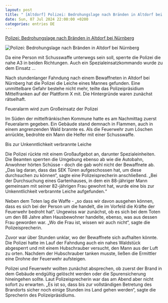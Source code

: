 ```yaml
---
layout: post
title: " [Altdorf] Polizei: Bedrohungslage nach Bränden in Altdorf bei Nürnberg"
date: Sun, 07 Jul 2024 22:00:00 +0200
categories: entries DE
---
```

[Polizei: Bedrohungslage nach Bränden in Altdorf bei Nürnberg](https://www.schwaebische.de/panorama/polizei-bedrohungslage-nach-braenden-in-altdorf-bei-nuernberg-2680364)

![Polizei: Bedrohungslage nach Bränden in Altdorf bei Nürnberg](https://cdn.schwaebische.de/2024/07/07/5289280f-2799-40cb-9174-08dda8b6f28d.jpeg)

Da eine Person mit Schusswaffe unterwegs sein soll, sperrte die Polizei die nahe A3 in beiden Richtungen. Auch ein Spezialeinsatzkommando wurde zu dem Einsatz ...

Nach stundenlanger Fahndung nach einem Bewaffneten in Altdorf bei Nürnberg hat die Polizei die Leiche eines Mannes gefunden. Eine unmittelbare Gefahr bestehe nicht mehr, teilte das Polizeipräsidium Mittelfranken auf der Plattform X mit. Die Hintergründe waren zunächst rätselhaft.

Feueralarm wird zum Großeinsatz der Polizei

Im Süden der mittelfränkischen Kommune hatte es am Nachmittag zuerst Feueralarm gegeben. Ein Gebäude stand demnach in Flammen, auch in einem angrenzenden Wald brannte es. Als die Feuerwehr zum Löschen anrückte, bedrohte ein Mann die Helfer mit einer Schusswaffe.

Bis zur Unkenntlichkeit verbrannte Leiche

Die Polizei rückte mit einem Großaufgebot an, darunter Spezialeinheiten. Die Beamten sperrten die Umgebung ebenso ab wie die Autobahn, Anwohner hörten Schüsse - doch die gab wohl nicht der Bewaffnete ab. „Das lag daran, dass das SEK Türen aufgeschossen hat, um diese durchsuchen zu können“, sagte eine Polizeisprecherin anschließend. „Bei der Durchsuchung eines Gartenhauses, in dem ein 88-jähriger Mann gemeinsam mit seiner 82-jährigen Frau gewohnt hat, wurde eine bis zur Unkenntlichkeit verbrannte Leiche aufgefunden.“

Neben dem Toten lag die Waffe - „so dass wir davon ausgehen können, dass es sich bei der Person um die handelt, die im Vorfeld die Kräfte der Feuerwehr bedroht hat“. Ungewiss war zunächst, ob es sich bei dem Toten um den 88 Jahre alten Hausbewohner handelte, ebenso, was aus dessen Frau geworden war. „Wo die Frau ist, wissen wir auch nicht“, sagte die Polizeisprecherin.

Zuvor war über Stunden unklar, wo der Bewaffnete sich aufhalten könnte. Die Polizei hatte im Lauf der Fahndung auch ein nahes Waldstück abgesperrt und mit einem Hubschrauber versucht, den Mann aus der Luft zu orten. Nachdem der Hubschrauber tanken musste, ließen die Ermittler eine Drohne der Feuerwehr aufsteigen.

Polizei und Feuerwehr wollten zunächst absprechen, ob zuerst der Brand in dem Gebäude endgültig gelöscht werden oder die Spurensicherung hineingehen sollte. Laut Polizeisprecherin war das am Abend aber nicht sofort zu erwarten. „Es ist so, dass bis zur vollständigen Betretung des Brandorts sicher noch einige Stunden ins Land gehen werden“, sagte die Sprecherin des Polizeipräsidiums.

